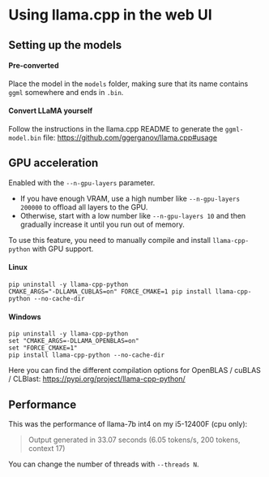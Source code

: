 # Using llama.cpp in the web UI

## Setting up the models

#### Pre-converted

Place the model in the `models` folder, making sure that its name contains `ggml` somewhere and ends in `.bin`.

#### Convert LLaMA yourself

Follow the instructions in the llama.cpp README to generate the `ggml-model.bin` file: https://github.com/ggerganov/llama.cpp#usage

## GPU acceleration

Enabled with the `--n-gpu-layers` parameter. 

* If you have enough VRAM, use a high number like `--n-gpu-layers 200000` to offload all layers to the GPU. 
* Otherwise, start with a low number like `--n-gpu-layers 10` and then gradually increase it until you run out of memory.

To use this feature, you need to manually compile and install `llama-cpp-python` with GPU support.

#### Linux

```
pip uninstall -y llama-cpp-python
CMAKE_ARGS="-DLLAMA_CUBLAS=on" FORCE_CMAKE=1 pip install llama-cpp-python --no-cache-dir
```

#### Windows

```
pip uninstall -y llama-cpp-python
set "CMAKE_ARGS=-DLLAMA_OPENBLAS=on"
set "FORCE_CMAKE=1"
pip install llama-cpp-python --no-cache-dir
```

Here you can find the different compilation options for OpenBLAS / cuBLAS / CLBlast: https://pypi.org/project/llama-cpp-python/

## Performance

This was the performance of llama-7b int4 on my i5-12400F (cpu only):

> Output generated in 33.07 seconds (6.05 tokens/s, 200 tokens, context 17)

You can change the number of threads with `--threads N`.
